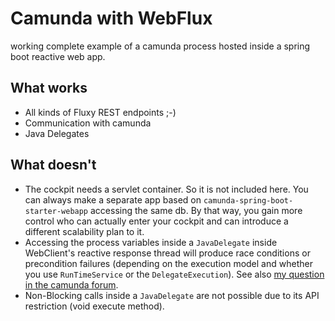 # Camunda with WebFlux

working complete example of a camunda process hosted
inside a spring boot reactive web app.

## What works

* All kinds of Fluxy REST endpoints ;-)
* Communication with camunda
* Java Delegates

## What doesn't

* The cockpit needs a servlet container. 
  So it is not included here. You can always
  make a separate app based on 
  `camunda-spring-boot-starter-webapp` accessing the same db. 
  By that way, you gain more
  control who can actually enter your cockpit and
  can introduce a different scalability plan to it.
* Accessing the process variables inside a `JavaDelegate` inside
  WebClient's reactive response thread will produce race conditions
  or precondition failures (depending on the execution model
  and whether you use `RunTimeService` or the `DelegateExecution`).
  See also 
  [my question in  the camunda forum](https://forum.camunda.org/t/unable-to-read-write-process-variables-in-webfluxs-webclient-reactive-chain/16283/5).
* Non-Blocking calls inside a `JavaDelegate` are not possible
  due to its API restriction (void execute method).

